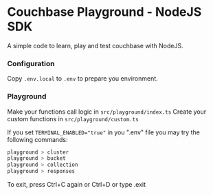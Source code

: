 # Couchbase Playground - NodeJS SDK

A simple code to learn, play and test couchbase with NodeJS.

### Configuration

Copy `.env.local` to `.env` to prepare you environment.

### Playground

Make your functions call logic in `src/playground/index.ts`
Create your custom functions in `src/playground/custom.ts`

If you set `TERMINAL_ENABLED="true"` in you ".env" file you may try the following commands:

```sh
playground > cluster
playground > bucket
playground > collection
playground > responses
```

To exit, press Ctrl+C again or Ctrl+D or type .exit
